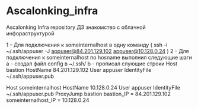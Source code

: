 # Ascalonking_infra
Ascalonking Infra repository
ДЗ знакомство с облачной инфораструктурой 

1 - Для подключения к someinternalhost в одну команду ( ssh -i ~/.ssh/appuser -J appuser@84.201.129.102 appuser@10.128.0.24 )
2 - Для подключения к someinternalhost по hosname выполнил следующие шаги
 a - создал файл config в ~/.ssh/ 
 b - прописал слующие строки
Host bastion
HostName 84.201.129.102
User appuser
IdentityFile ~/.ssh/appuser.pub

Host someinternalhost
HostName 10.128.0.24
User appuser
IdentityFile ~/.ssh/appuser.pub
ProxyJump bastion 
bastion_IP = 84.201.129.102
someinternalhost_IP = 10.128.0.24